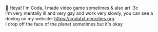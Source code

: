 
🌙 Heya! I'm Coda, I made video game sometimes & also art :3c <br>
I'm very mentally ill and very gay and work very slowly, you can see a devlog on my website: https://codatxt.neocities.org <br>
I drop off the face of the planet sometimes but it's okay


<!---
Starlingchoir/Starlingchoir is a ✨ special ✨ repository because its `README.md` (this file) appears on your GitHub profile.
You can click the Preview link to take a look at your changes.
--->
